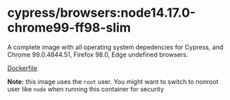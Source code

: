 <!--
WARNING: this file was autogenerated by generate-browser-image.js using

    yarn add:browser -- 14.17.0 --chrome=99.0.4844.51 --firefox=98.0
-->

# cypress/browsers:node14.17.0-chrome99-ff98-slim

A complete image with all operating system depedencies for Cypress, and Chrome 99.0.4844.51, Firefox 98.0, Edge undefined browsers.

[Dockerfile](Dockerfile)

**Note:** this image uses the `root` user. You might want to switch to nonroot user like `node` when running this container for security
